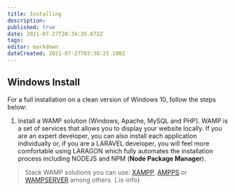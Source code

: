 ```yaml
---
title: Installing
description: 
published: true
date: 2021-07-27T20:34:35.672Z
tags: 
editor: markdown
dateCreated: 2021-07-27T03:30:25.188Z
---
```


## Windows Install
For a full installation on a clean version of Windows 10, follow the steps below:

1. Install a WAMP solution (Windows, Apache, MySQL and PHP). WAMP is a set of services that allows you to display your website locally. If you are an expert developer, you can also install each application individually or, if you are a LARAVEL developer, you will feel more comfortable using LARAGON which fully automates the installation process including NODEJS and NPM (**Node Package Manager**).
> Stack WAMP solutions you can use: [XAMPP](https://www.apachefriends.org/index.html), [AMPPS](https://ampps.com/) or [WAMPSERVER](https://www.wampserver.com/en/) among others.
{.is-info}
